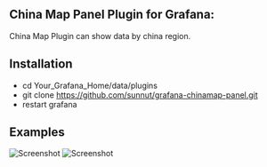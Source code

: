 ## China Map Panel Plugin for Grafana:
China Map Plugin can show data by china region.
  
## Installation
* cd Your_Grafana_Home/data/plugins
* git clone https://github.com/sunnut/grafana-chinamap-panel.git
* restart grafana


## Examples
![Screenshot](https://github.com/sunnut/grafana-chinamap-panel/blob/master/img/map-ex1.png?raw=true "China")
![Screenshot](https://github.com/sunnut/grafana-chinamap-panel/blob/master/img/map-ex2.png?raw=true "Province")
